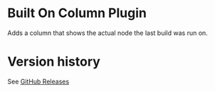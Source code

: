 # Built On Column Plugin

Adds a column that shows the actual node the last build was run on.

# Version history

See [GitHub Releases](https://github.com/jenkinsci/built-on-column-plugin/releases)
